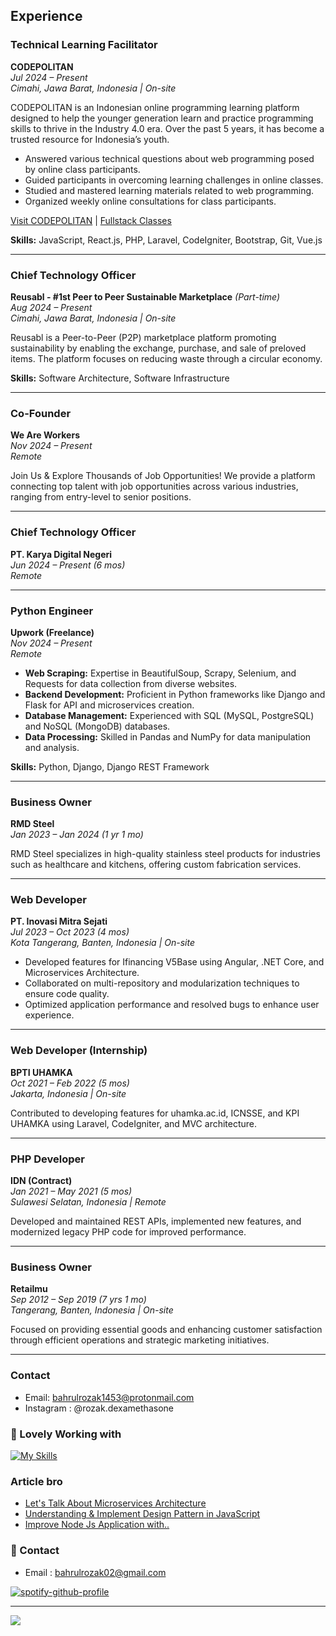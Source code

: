 ## Experience

### **Technical Learning Facilitator**  
**CODEPOLITAN**  
*Jul 2024 – Present*  
*Cimahi, Jawa Barat, Indonesia | On-site*  

CODEPOLITAN is an Indonesian online programming learning platform designed to help the younger generation learn and practice programming skills to thrive in the Industry 4.0 era. Over the past 5 years, it has become a trusted resource for Indonesia’s youth.

- Answered various technical questions about web programming posed by online class participants.  
- Guided participants in overcoming learning challenges in online classes.  
- Studied and mastered learning materials related to web programming.  
- Organized weekly online consultations for class participants.  

[Visit CODEPOLITAN](https://codepolitan.com) | [Fullstack Classes](https://kelasfullstack.id)  

**Skills:** JavaScript, React.js, PHP, Laravel, CodeIgniter, Bootstrap, Git, Vue.js  

---

### **Chief Technology Officer**  
**Reusabl - #1st Peer to Peer Sustainable Marketplace** *(Part-time)*  
*Aug 2024 – Present*  
*Cimahi, Jawa Barat, Indonesia | On-site*  

Reusabl is a Peer-to-Peer (P2P) marketplace platform promoting sustainability by enabling the exchange, purchase, and sale of preloved items. The platform focuses on reducing waste through a circular economy.

**Skills:** Software Architecture, Software Infrastructure  

---

### **Co-Founder**  
**We Are Workers**  
*Nov 2024 – Present*  
*Remote*  

Join Us & Explore Thousands of Job Opportunities! We provide a platform connecting top talent with job opportunities across various industries, ranging from entry-level to senior positions.  

---

### **Chief Technology Officer**  
**PT. Karya Digital Negeri**  
*Jun 2024 – Present (6 mos)*  
*Remote*  

---

### **Python Engineer**  
**Upwork (Freelance)**  
*Nov 2024 – Present*  
*Remote*  

- **Web Scraping:** Expertise in BeautifulSoup, Scrapy, Selenium, and Requests for data collection from diverse websites.  
- **Backend Development:** Proficient in Python frameworks like Django and Flask for API and microservices creation.  
- **Database Management:** Experienced with SQL (MySQL, PostgreSQL) and NoSQL (MongoDB) databases.  
- **Data Processing:** Skilled in Pandas and NumPy for data manipulation and analysis.  

**Skills:** Python, Django, Django REST Framework  

---

### **Business Owner**  
**RMD Steel**  
*Jan 2023 – Jan 2024 (1 yr 1 mo)*  

RMD Steel specializes in high-quality stainless steel products for industries such as healthcare and kitchens, offering custom fabrication services.  

---

### **Web Developer**  
**PT. Inovasi Mitra Sejati**  
*Jul 2023 – Oct 2023 (4 mos)*  
*Kota Tangerang, Banten, Indonesia | On-site*  

- Developed features for Ifinancing V5Base using Angular, .NET Core, and Microservices Architecture.  
- Collaborated on multi-repository and modularization techniques to ensure code quality.  
- Optimized application performance and resolved bugs to enhance user experience.  

---

### **Web Developer (Internship)**  
**BPTI UHAMKA**  
*Oct 2021 – Feb 2022 (5 mos)*  
*Jakarta, Indonesia | On-site*  

Contributed to developing features for uhamka.ac.id, ICNSSE, and KPI UHAMKA using Laravel, CodeIgniter, and MVC architecture.  

---

### **PHP Developer**  
**IDN (Contract)**  
*Jan 2021 – May 2021 (5 mos)*  
*Sulawesi Selatan, Indonesia | Remote*  

Developed and maintained REST APIs, implemented new features, and modernized legacy PHP code for improved performance.  

---

### **Business Owner**  
**Retailmu**  
*Sep 2012 – Sep 2019 (7 yrs 1 mo)*  
*Tangerang, Banten, Indonesia | On-site*  

Focused on providing essential goods and enhancing customer satisfaction through efficient operations and strategic marketing initiatives.  

---


### Contact
- Email: bahrulrozak1453@protonmail.com
- Instagram : @rozak.dexamethasone

### 🚀 Lovely Working with
[![My Skills](https://skillicons.dev/icons?i=python,bootstrap,django,flask&theme=dark)](https://skillicons.dev)



### Article bro
- [Let's Talk About Microservices Architecture](https://medium.com/@bahrulrozak/lets-talk-about-microservices-architecture-f38eee796001)
- [Understanding & Implement Design Pattern in JavaScript](https://medium.com/@bahrulrozak/understanding-and-implementing-design-patterns-in-javascript-16551e3ae2aa)
- [Improve Node Js Application with..](https://medium.com/@bahrulrozak/implementation-of-clustering-techniques-to-improve-node-js-application-performance-85aa75255a17)

### 🧭 Contact
- Email : bahrulrozak02@gmail.com

[![spotify-github-profile](https://spotify-github-profile.kittinanx.com/api/view?uid=y815lrm95x23ga03elyv3x2jc&cover_image=true&theme=natemoo-re&show_offline=true&background_color=0000ff&interchange=true&bar_color=ff0000&bar_color_cover=true)](https://github.com/kittinan/spotify-github-profile)

---
[![](https://visitcount.itsvg.in/api?id=Bahrul-Rozak&icon=0&color=0)](https://visitcount.itsvg.in)

<!-- Proudly created with GPRM ( https://gprm.itsvg.in ) -->

